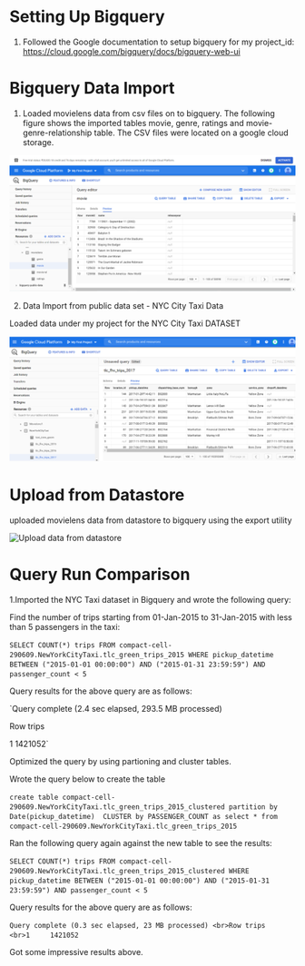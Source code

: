 # Setting Up Bigquery

1. Followed the Google documentation to setup bigquery for my project_id:
https://cloud.google.com/bigquery/docs/bigquery-web-ui

# Bigquery Data Import

1. Loaded movielens data from csv files on to bigquery. The following figure shows the imported tables movie, genre, ratings and movie-genre-relationship table. The CSV files were located on a google cloud storage.

![Data Import from csv](https://github.com/Sadiya-Dalvi/SDProfile/blob/main/2020-12-16_01-41-06.png)

2. Data Import from public data set - NYC City Taxi Data

Loaded data under my project for the  NYC City Taxi DATASET

![Data Import from Public Dataset](https://github.com/Sadiya-Dalvi/SDProfile/blob/main/publicdata.png)

# Upload from Datastore

uploaded movielens data from datastore to bigquery using the export utility

![Upload data from datastore](https://github.com/Sadiya-Dalvi/SDProfile/blob/main/datastoreupload.png)

# Query Run Comparison

1.Imported the NYC Taxi dataset in Bigquery and wrote the following query:

Find the number of trips starting from 01-Jan-2015 to 31-Jan-2015 with less than 5 passengers in the taxi:

`SELECT
  COUNT(*) trips
FROM
  compact-cell-290609.NewYorkCityTaxi.tlc_green_trips_2015
WHERE
  pickup_datetime BETWEEN ("2015-01-01 00:00:00")
  AND ("2015-01-31 23:59:59")
  AND passenger_count < 5`
  
 Query results for the above query are as follows:

`Query complete (2.4 sec elapsed, 293.5 MB processed)

Row	trips

1	1421052`

Optimized the query by using partioning and cluster tables. 

Wrote the query below to create the table

`create table
compact-cell-290609.NewYorkCityTaxi.tlc_green_trips_2015_clustered
partition by
Date(pickup_datetime) 
CLUSTER by PASSENGER_COUNT as
select * from compact-cell-290609.NewYorkCityTaxi.tlc_green_trips_2015`

Ran the following query again against the new table to see the results:

`SELECT
  COUNT(*) trips
FROM
  compact-cell-290609.NewYorkCityTaxi.tlc_green_trips_2015_clustered
WHERE
  pickup_datetime BETWEEN ("2015-01-01 00:00:00")
  AND ("2015-01-31 23:59:59")
  AND passenger_count < 5`

Query results for the above query are as follows:

`Query complete (0.3 sec elapsed, 23 MB processed)
<br>Row	trips	
<br>1	  1421052`

Got some impressive results above.

